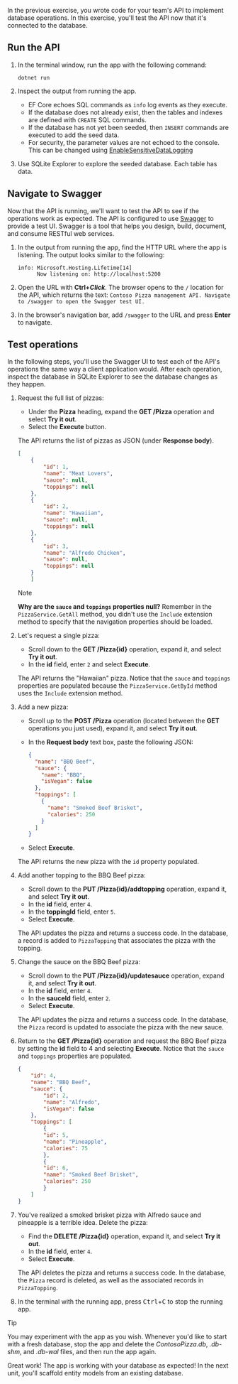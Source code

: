 In the previous exercise, you wrote code for your team's API to implement database operations. In this exercise, you'll test the API now that it's connected to the database.

## Run the API

1. In the terminal window, run the app with the following command:

    ```dotnetcli
    dotnet run
    ```

1. Inspect the output from running the app.
    - EF Core echoes SQL commands as `info` log events as they execute.
    - If the database does not already exist, then the tables and indexes are defined with `CREATE` SQL commands.
    - If the database has not yet been seeded, then `INSERT` commands are executed to add the seed data.
    - For security, the parameter values are not echoed to the console. This can be changed using [EnableSensitiveDataLogging](/ef/core/logging-events-diagnostics/extensions-logging#sensitive-data)

1. Use SQLite Explorer to explore the seeded database. Each table has data.

## Navigate to Swagger

Now that the API is running, we'll want to test the API to see if the operations work as expected. The API is configured to use [Swagger](https://swagger.io/) to provide a test UI. Swagger is a tool that helps you design, build, document, and consume RESTful web services.

1. In the output from running the app, find the HTTP URL where the app is listening. The output looks similar to the following:

    ```console
    info: Microsoft.Hosting.Lifetime[14]
          Now listening on: http://localhost:5200
    ```

1. Open the URL with **Ctrl+*Click***. The browser opens to the `/` location for the API, which returns the text: `Contoso Pizza management API. Navigate to /swagger to open the Swagger test UI.`

1. In the browser's navigation bar, add `/swagger` to the URL and press **Enter** to navigate.

## Test operations

In the following steps, you'll use the Swagger UI to test each of the API's operations the same way a client application would. After each operation, inspect the database in SQLite Explorer to see the database changes as they happen.

1. Request the full list of pizzas:
    - Under the **Pizza** heading, expand the **GET /Pizza** operation and select **Try it out**.
    - Select the **Execute** button.

    The API returns the list of pizzas as JSON (under **Response body**).

    ```json
    [
        {
            "id": 1,
            "name": "Meat Lovers",
            "sauce": null,
            "toppings": null
        },
        {
            "id": 2,
            "name": "Hawaiian",
            "sauce": null,
            "toppings": null
        },
        {
            "id": 3,
            "name": "Alfredo Chicken",
            "sauce": null,
            "toppings": null
        }
        ]
    ```

    > [!NOTE]
    > **Why are the `sauce` and `toppings` properties null?** Remember in the `PizzaService.GetAll` method, you didn't use the `Include` extension method to specify that the navigation properties should be loaded.

1. Let's request a single pizza:
    - Scroll down to the **GET /Pizza{id}** operation, expand it, and select **Try it out**.
    - In the **id** field, enter `2` and select **Execute**.

    The API returns the "Hawaiian" pizza. Notice that the `sauce` and `toppings` properties are populated because the `PizzaService.GetById` method uses the `Include` extension method.

1. Add a new pizza:
    - Scroll up to the **POST /Pizza** operation (located between the **GET** operations you just used), expand it, and select **Try it out**.
    - In the **Request body** text box, paste the following JSON:

        ```json
        {
          "name": "BBQ Beef",
          "sauce": {
            "name": "BBQ",
            "isVegan": false
          },
          "toppings": [
            {
              "name": "Smoked Beef Brisket",
              "calories": 250
            }
          ]
        }
        ```

    - Select **Execute**.

    The API returns the new pizza with the `id` property populated.

1. Add another topping to the BBQ Beef pizza:
    - Scroll down to the **PUT /Pizza{id}/addtopping** operation, expand it, and select **Try it out**.
    - In the **id** field, enter `4`.
    - In the **toppingId** field, enter `5`.
    - Select **Execute**.

    The API updates the pizza and returns a success code. In the database, a record is added to `PizzaTopping` that associates the pizza with the topping.

1. Change the sauce on the BBQ Beef pizza:
    - Scroll down to the **PUT /Pizza{id}/updatesauce** operation, expand it, and select **Try it out**.
    - In the **id** field, enter `4`.
    - In the **sauceId** field, enter `2`.
    - Select **Execute**.

    The API updates the pizza and returns a success code. In the database, the `Pizza` record is updated to associate the pizza with the new sauce.

1. Return to the **GET /Pizza{id}** operation and request the BBQ Beef pizza by setting the **id** field to 4 and selecting **Execute**. Notice that the `sauce` and `toppings` properties are populated.

    ```json
    {
        "id": 4,
        "name": "BBQ Beef",
        "sauce": {
            "id": 2,
            "name": "Alfredo",
            "isVegan": false
        },
        "toppings": [
            {
            "id": 5,
            "name": "Pineapple",
            "calories": 75
            },
            {
            "id": 6,
            "name": "Smoked Beef Brisket",
            "calories": 250
            }
        ]
    }
    ```

1. You've realized a smoked brisket pizza with Alfredo sauce and pineapple is a terrible idea. Delete the pizza:
    - Find the **DELETE /Pizza{id}** operation, expand it, and select **Try it out**.
    - In the **id** field, enter `4`.
    - Select **Execute**.

    The API deletes the pizza and returns a success code. In the database, the `Pizza` record is deleted, as well as the associated records in `PizzaTopping`.

1. In the terminal with the running app, press <kbd>Ctrl</kbd>+<kbd>C</kbd> to stop the running app.

> [!TIP]
> You may experiment with the app as you wish. Whenever you'd like to start with a fresh database, stop the app and delete the *ContosoPizza.db*, *.db-shm*, and *.db-wal* files, and then run the app again.

Great work! The app is working with your database as expected! In the next unit, you'll scaffold entity models from an existing database.
